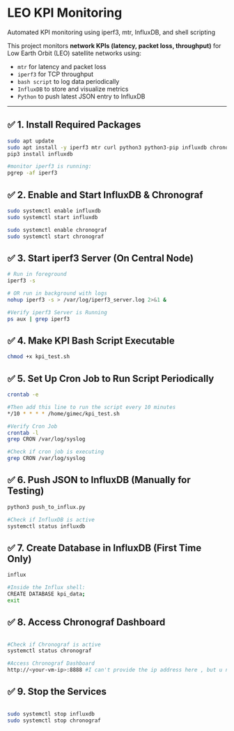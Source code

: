 # LEO KPI Monitoring

Automated KPI monitoring using iperf3, mtr, InfluxDB, and shell scripting 

This project monitors **network KPIs (latency, packet loss, throughput)** for Low Earth Orbit (LEO) satellite networks using:

- `mtr` for latency and packet loss
- `iperf3` for TCP throughput
- `bash script` to log data periodically
- `InfluxDB` to store and visualize metrics
- `Python` to push latest JSON entry to InfluxDB

---

## ✅ 1. Install Required Packages

```bash
sudo apt update
sudo apt install -y iperf3 mtr curl python3 python3-pip influxdb chronograf
pip3 install influxdb

#monitor iperf3 is running:
pgrep -af iperf3
```


## ✅ 2. Enable and Start InfluxDB & Chronograf

```bash
sudo systemctl enable influxdb
sudo systemctl start influxdb

sudo systemctl enable chronograf
sudo systemctl start chronograf
```

## ✅ 3. Start iperf3 Server (On Central Node)

```bash
# Run in foreground
iperf3 -s

# OR run in background with logs
nohup iperf3 -s > /var/log/iperf3_server.log 2>&1 &

#Verify iperf3 Server is Running
ps aux | grep iperf3
```

## ✅ 4. Make KPI Bash Script Executable

```bash
chmod +x kpi_test.sh
```

## ✅ 5. Set Up Cron Job to Run Script Periodically

```bash
crontab -e

#Then add this line to run the script every 10 minutes
*/10 * * * * /home/gimec/kpi_test.sh

#Verify Cron Job
crontab -l
grep CRON /var/log/syslog

#Check if cron job is executing
grep CRON /var/log/syslog
```

## ✅ 6. Push JSON to InfluxDB (Manually for Testing)

```bash
python3 push_to_influx.py

#Check if InfluxDB is active
systemctl status influxdb
```

## ✅ 7. Create Database in InfluxDB (First Time Only)

```bash
influx

#Inside the Influx shell:
CREATE DATABASE kpi_data;
exit
```

## ✅ 8. Access Chronograf Dashboard

```bash

#Check if Chronograf is active
systemctl status chronograf

#Access Chronograf Dashboard
http://<your-vm-ip>:8888 #I can't provide the ip address here , but u need to put the ip of ur vm where u have set up the applications , and need to provide the port number where ur application/service is running
```

## ✅ 9. Stop the Services

```bash

sudo systemctl stop influxdb
sudo systemctl stop chronograf
```
